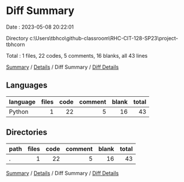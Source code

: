 # Diff Summary

Date : 2023-05-08 20:22:01

Directory c:\\Users\\tbhco\\github-classroom\\RHC-CIT-128-SP23\\project-tbhcorn

Total : 1 files,  22 codes, 5 comments, 16 blanks, all 43 lines

[Summary](results.md) / [Details](details.md) / Diff Summary / [Diff Details](diff-details.md)

## Languages
| language | files | code | comment | blank | total |
| :--- | ---: | ---: | ---: | ---: | ---: |
| Python | 1 | 22 | 5 | 16 | 43 |

## Directories
| path | files | code | comment | blank | total |
| :--- | ---: | ---: | ---: | ---: | ---: |
| . | 1 | 22 | 5 | 16 | 43 |

[Summary](results.md) / [Details](details.md) / Diff Summary / [Diff Details](diff-details.md)